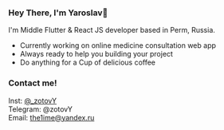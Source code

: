 ### Hey There, I'm Yaroslav👋

I'm Middle Flutter & React JS developer based in Perm, Russia.

-   Currently working on online medicine consultation web app
-   Always ready to help you building your project
-   Do anything for a Cup of delicious coffee

### Contact me!

Inst: [@_zotovY](https://www.instagram.com/_zotovY/)   
Telegram: @zotovY   
Email: the1ime@yandex.ru    
